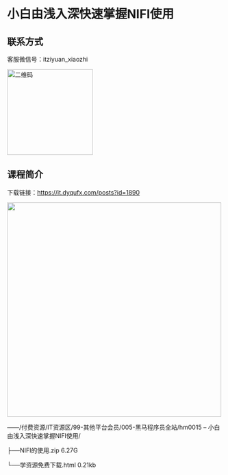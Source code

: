 # 小白由浅入深快速掌握NIFI使用

## 联系方式

客服微信号：itziyuan_xiaozhi

<img src="https://ziyuanyun.oss-cn-guangzhou.aliyuncs.com/common/20240614073449/666b82192834a.jpg" width="200" height="200" alt="二维码">

## 课程简介

下载链接：https://it.dyqufx.com/posts?id=1890

<img src="https://ziyuanyun.oss-cn-guangzhou.aliyuncs.com/yun/20240515183557/6644900dbeb06.jpg" width="500" alt="">

  ——/付费资源/IT资源区/99-其他平台会员/005-黑马程序员全站/hm0015 &#8211; 小白由浅入深快速掌握NIFI使用/

 ├──NIFI的使用.zip 6.27G

 └──学资源免费下载.html 0.21kb

  